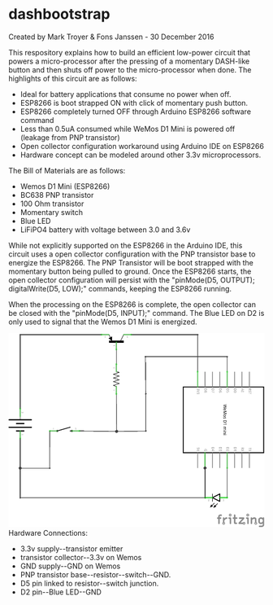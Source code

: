 # dashbootstrap

Created by Mark Troyer & Fons Janssen -  30 December 2016

This respository explains how to build an efficient low-power circuit that powers a micro-processor after the pressing of a momentary DASH-like button and then shuts off power to the micro-processor when done.  The highlights of this circuit are as follows:

- Ideal for battery applications that consume no power when off.
- ESP8266 is boot strapped ON with click of momentary push button.
- ESP8266 completely turned OFF through Arduino ESP8266 software command
- Less than 0.5uA consumed while WeMos D1 Mini is powered off (leakage from PNP transistor)
- Open collector configuration workaround using Arduino IDE on ESP8266
- Hardware concept can be modeled around other 3.3v microprocessors.

The Bill of Materials are as follows:

- Wemos D1 Mini (ESP8266)
- BC638 PNP transistor
- 100 Ohm transistor
- Momentary switch
- Blue LED
- LiFiPO4 battery with voltage between 3.0 and 3.6v

While not explicitly supported on the ESP8266 in the Arduino IDE, this circuit uses a open collector configuration with the PNP transistor base to energize the ESP8266.  The PNP Transistor will be boot strapped with the momentary button being pulled to ground.   Once the ESP8266 starts, the open collector configuration will persist with the "pinMode(D5, OUTPUT); digitalWrite(D5, LOW);" commands, keeping the ESP8266 running.  

When the processing on the ESP8266 is complete, the open collector can be closed with the "pinMode(D5, INPUT);" command.  The Blue LED on D2 is only used to signal that the Wemos D1 Mini is energized.

![alt tag](schem.png)
Hardware Connections:

- 3.3v supply--transistor emitter
- transistor collector--3.3v on Wemos
- GND supply--GND on Wemos
- PNP transistor base--resistor--switch--GND.
- D5 pin linked to resistor--switch junction.
- D2 pin--Blue LED--GND
